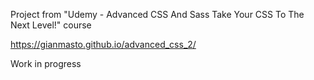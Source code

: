 Project from "Udemy - Advanced CSS And Sass Take Your CSS To The Next Level!" course

https://gianmasto.github.io/advanced_css_2/

Work in progress
